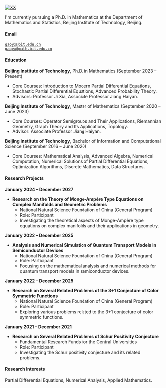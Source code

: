 [![XX](https://img.shields.io/badge/XX-github-blue?logo=github)](https://github.com/XX)

I'm currently pursuing a Ph.D. in Mathematics at the Department of Mathematics and Statistics, Beijing Institute of Technology, Beijing.

#### Email  
<code>gaoyx@bit.edu.cn</code>  
<code>gaoyx@math.bit.edu.cn</code>

#### Education  
**Beijing Institute of Technology**, Ph.D. in Mathematics (September 2023 – Present)  
- Core Courses: Introduction to Modern Partial Differential Equations, Stochastic Partial Differential Equations, Advanced Probability Theory.  
- Advisors: Professor Ji Xia, Associate Professor Jiang Haiyan.

**Beijing Institute of Technology**, Master of Mathematics (September 2020 – June 2023)  
- Core Courses: Operator Semigroups and Their Applications, Riemannian Geometry, Graph Theory and Its Applications, Topology.
- Advisor: Associate Professor Jiang Haiyan.

**Beijing Institute of Technology**, Bachelor of Information and Computational Science (September 2016 – June 2020)  
- Core Courses: Mathematical Analysis, Advanced Algebra, Numerical Computation, Numerical Solutions of Partial Differential Equations, Optimization Algorithms, Discrete Mathematics, Data Structures.

#### Research Projects  
**January 2024 – December 2027**  
- **Research on the Theory of Monge-Ampère Type Equations on Complex Manifolds and Geometric Problems**  
  - National Natural Science Foundation of China (General Program)  
  - Role: Participant  
  - Investigating the theoretical aspects of Monge-Ampère type equations on complex manifolds and their applications in geometry.

**January 2022 – December 2025**  
- **Analysis and Numerical Simulation of Quantum Transport Models in Semiconductor Devices**  
  - National Natural Science Foundation of China (General Program)  
  - Role: Participant  
  - Focusing on the mathematical analysis and numerical methods for quantum transport models in semiconductor devices.

**January 2022 – December 2025**  
- **Research on Several Related Problems of the 3+1 Conjecture of Color Symmetric Functions**  
  - National Natural Science Foundation of China (General Program)  
  - Role: Participant  
  - Exploring various problems related to the 3+1 conjecture of color symmetric functions.

**January 2021 – December 2021**  
- **Research on Several Related Problems of Schur Positivity Conjecture**  
  - Fundamental Research Funds for the Central Universities  
  - Role: Participant  
  - Investigating the Schur positivity conjecture and its related problems.

#### Research Interests  
Partial Differential Equations, Numerical Analysis, Applied Mathematics.